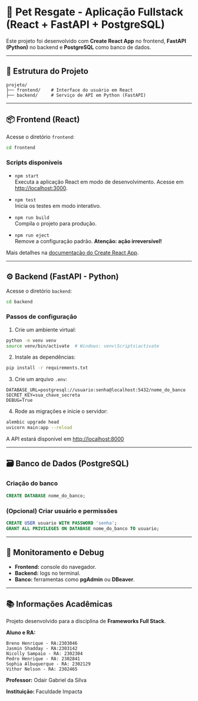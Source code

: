# 🐾 Pet Resgate - Aplicação Fullstack (React + FastAPI + PostgreSQL)

Este projeto foi desenvolvido com **Create React App** no frontend, **FastAPI (Python)** no backend e **PostgreSQL** como banco de dados.

---

## 📁 Estrutura do Projeto

```
projeto/
├── frontend/    # Interface do usuário em React
├── backend/     # Serviço de API em Python (FastAPI)
```

---

## 📦 Frontend (React)

Acesse o diretório `frontend`:

```bash
cd frontend
```

### Scripts disponíveis

- `npm start`  
  Executa a aplicação React em modo de desenvolvimento. Acesse em [http://localhost:3000](http://localhost:3000).

- `npm test`  
  Inicia os testes em modo interativo.

- `npm run build`  
  Compila o projeto para produção.

- `npm run eject`  
  Remove a configuração padrão. **Atenção: ação irreversível!**

Mais detalhes na [documentação do Create React App](https://facebook.github.io/create-react-app/docs/getting-started).

---

## ⚙️ Backend (FastAPI - Python)

Acesse o diretório `backend`:

```bash
cd backend
```

### Passos de configuração

1. Crie um ambiente virtual:

```bash
python -m venv venv
source venv/bin/activate  # Windows: venv\Scripts\activate
```

2. Instale as dependências:

```bash
pip install -r requirements.txt
```

3. Crie um arquivo `.env`:

```env
DATABASE_URL=postgresql://usuario:senha@localhost:5432/nome_do_banco
SECRET_KEY=sua_chave_secreta
DEBUG=True
```

4. Rode as migrações e inicie o servidor:

```bash
alembic upgrade head
uvicorn main:app --reload
```

A API estará disponível em [http://localhost:8000](http://localhost:8000)

---

## 🗃️ Banco de Dados (PostgreSQL)

### Criação do banco

```sql
CREATE DATABASE nome_do_banco;
```

### (Opcional) Criar usuário e permissões

```sql
CREATE USER usuario WITH PASSWORD 'senha';
GRANT ALL PRIVILEGES ON DATABASE nome_do_banco TO usuario;
```

---

## 🧪 Monitoramento e Debug

- **Frontend:** console do navegador.
- **Backend:** logs no terminal.
- **Banco:** ferramentas como **pgAdmin** ou **DBeaver**.

---

## 📚 Informações Acadêmicas

Projeto desenvolvido para a disciplina de **Frameworks Full Stack**.

**Aluno e RA:** 
```
Breno Henrique - RA:2303046
Jasmin Shadday - RA:2303142
Nicolly Sampaio - RA: 2302304
Pedro Henrique - RA: 2302841
Sophia Albuquerque - RA: 2302129
Vithor Nelson - RA: 2302465
```

**Professor:** Odair Gabriel da Silva

**Instituição:** Faculdade Impacta

